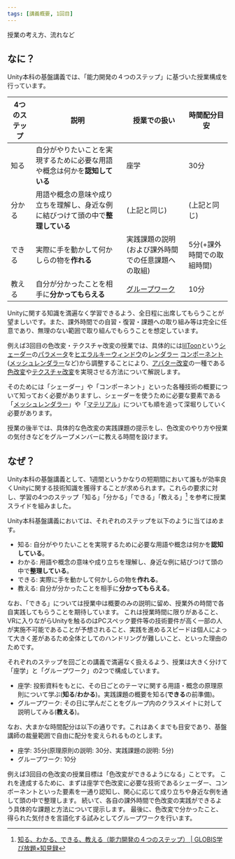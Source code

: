 ```yaml
---
tags: [講義概要, 1回目]
---
```


授業の考え方、流れなど

## なに？

Unity本科の基盤講義では、「能力開発の４つのステップ」に基づいた授業構成を行っています。

| 4つのステップ | 説明                                                                             | 授業での扱い                                       | 時間配分目安               |
| ------------- | -------------------------------------------------------------------------------- | -------------------------------------------------- | -------------------------- |
| 知る          | 自分がやりたいことを実現するために必要な用語や概念は何かを**認知している**       | 座学                                               | 30分                       |
| 分かる        | 用語や概念の意味や成り立ちを理解し、身近な例に結びつけて頭の中で**整理している** | (上記と同じ)                                       | (上記と同じ)               |
| できる        | 実際に手を動かして何かしらの物を**作れる**                                       | 実践課題の説明(および課外時間での任意課題への取組) | 5分(+課外時間での取組時間) |
| 教える        | 自分が分かったことを相手に**分かってもらえる**                                   | [グループワーク](../か行/グループワーク)           | 10分                       |

Unityに関する知識を満遍なく学習できるよう、全日程に出席してもらうことが望ましいです。また、課外時間での自習・復習・課題への取り組み等は完全に任意であり、無理のない範囲で取り組んでもらうことを想定しています。

例えば3回目の色改変・テクスチャ改変の授業では、具体的には[lilToon](../JKL/lilToon)という[シェーダー](../STU/Shader)の[パラメータ](../は行/パラメータ)を[ヒエラルキーウィンドウ](../GHI/Hierarchyウィンドウ)の[レンダラー](../PQR/Renderer) [コンポーネント](../ABC/Component)([メッシュレンダラー](../MNO/MeshRenderer)など)から調整することにより、[アバター改変](../あ行/アバター改変)の一種である[色改変](../あ行/色改変)や[テクスチャ改変](../た行/テクスチャ改変)を実現させる方法について解説します。

そのためには「シェーダー」や「コンポーネント」といった各種技術の概要について知っておく必要がありますし、シェーダーを使うために必要な要素である「[メッシュレンダラー](../MNO/MeshRenderer)」や「[マテリアル](../MNO/Material)」についても順を追って深堀りしていく必要があります。

授業の後半では、具体的な色改変の実践課題の提示をし、色改変のやり方や授業の気付きなどをグループメンバーに教える時間を設けます。

## なぜ？

Unity本科の基盤講義として、1週間というかなりの短期間において誰もが効率良くUnityに関する技術知識を獲得することが求められます。これらの要求に対し、学習の4つのステップ「知る」「分かる」「できる」「教える」[^1] を参考に授業スライドを組みました。

Unity本科基盤講義においては、それぞれのステップを以下のように当てはめます。

- 知る: 自分がやりたいことを実現するために必要な用語や概念は何かを**認知している**。
- わかる: 用語や概念の意味や成り立ちを理解し、身近な例に結びつけて頭の中で**整理している**。
- できる: 実際に手を動かして何かしらの物を**作れる**。
- 教える: 自分が分かったことを相手に**分かってもらえる**。

なお、「できる」については授業中は概要のみの説明に留め、授業外の時間で各自実践してもらうことを期待しています。
これは授業時間に限りがあること、VRに入りながらUnityを触るのはPCスペック要件等の技術要件が高く一部の人が実施不可能であることが予想されること、実践を進めるスピードは個人によって大きく差があるため全体としてのハンドリングが難しいこと、といった理由のためです。

それぞれのステップを回ごとの講義で満遍なく扱えるよう、授業は大きく分けて「座学」と「グループワーク」の2つで構成しています。

- 座学: 投影資料をもとに、その日ごとのテーマに関する用語・概念の原理原則について学ぶ(**知る**/**わかる**)。実践課題の概要を知る(**できる**の前準備)。
- グループワーク: その日に学んだことをグループ内のクラスメイトに対して説明してみる(**教える**)。

なお、大まかな時間配分は以下の通りです。これはあくまでも目安であり、基盤講師の裁量範囲で自由に配分を変えられるものとします。

- 座学: 35分(原理原則の説明: 30分、実践課題の説明: 5分)
- グループワーク: 10分

例えば3回目の色改変の授業目標は「色改変ができるようになる」ことです。
これを達成するために、まずは座学で色改変に必要な技術であるシェーダー、コンポーネントといった要素を一通り認知し、関心に応じて成り立ちや身近な例を通して頭の中で整理します。
続いて、各自の課外時間で色改変の実践ができるよう具体的な課題と方法について提示します。
最後に、色改変で分かったこと、得られた気付きを言語化する試みとしてグループワークを行います。

[^1]: [知る、わかる、できる、教える（能力開発の４つのステップ） | GLOBIS学び放題×知見録](https://globis.jp/article/5149/)
